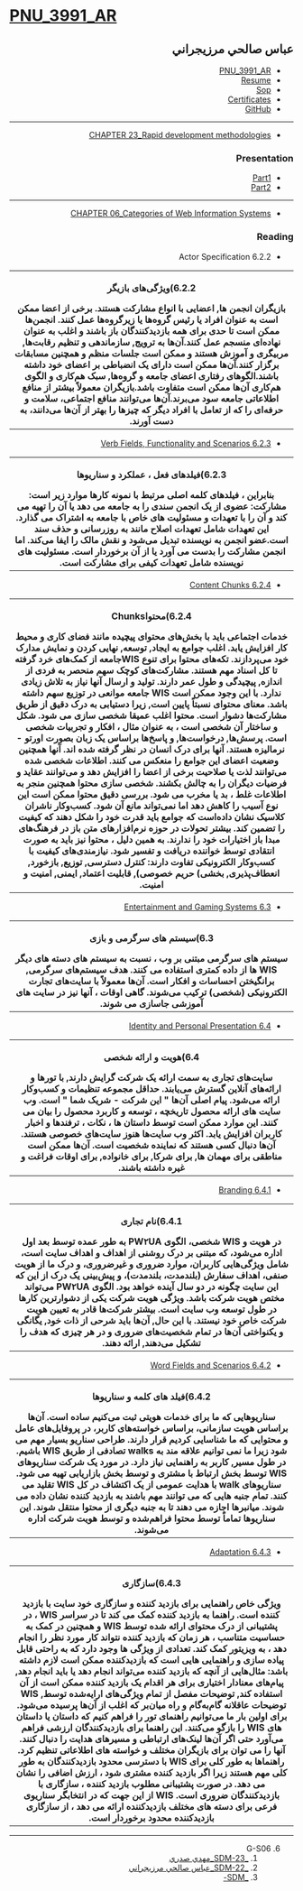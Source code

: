 # [PNU_3991_AR](https://github.com/salehiaccount/PNU_3991_AR)

<div dir="rtl">
    
## عباس صالحي مرزيجراني 
- [PNU_3991_AR](https://github.com/salehiaccount/PNU_3991_AR)
- [Resume](https://soheilemail.github.io/ )
- [Sop](https://salehiaccount.github.io/Sop/)
- [Certificates]()
- [GitHub](https://github.com/salehiaccount)
    
------------------
- [CHAPTER 23_Rapid development methodologies]() 

### Presentation

- [Part1](https://drive.google.com/file/d/1YfaXwDpi2YjGIAa9Dwh94vwmTxs6GEPJ/view?usp=sharing)
- [Part2](https://drive.google.com/file/d/1_0zfM-YvCedcWZ-fq9bMnGzOyDsA0dmn/view?usp=sharing)


----------------------------------------
- [CHAPTER 06_Categories of Web Information Systems](https://github.com/salehiaccount/PNU_3991_AR/tree/main/Software%20DevelopmentMethodologies/Reading)

### Reading

- 6.2.2 Actor Specification

<table style="width:100%">
  <tr>
  <th >
 <p>6.2.2)ویژگی‌های بازیگر</p>
    بازیگران انجمن ها, اعضایی با انواع مشارکت هستند. برخی از اعضا ممکن است به عنوان افراد یا رئیس گروه‌ها یا زیرگروه‌ها عمل کنند. انجمن‌ها ممکن است تا حدی برای همه بازدیدکنندگان باز باشند و اغلب به عنوان نهاده‌ای منسجم عمل کنند.آن‌ها به ترویج, سازماندهی و تنظیم رقابت‌ها, مربیگری و آموزش هستند و ممکن است جلسات منظم و همچنین مسابقات برگزار کنند.آن‌ها ممکن است دارای یک انضباطی بر اعضای خود داشته باشند.الگوهای رفتاری اعضای جامعه و گروه‌ها, سبک هم‌کاری و الگوی هم‌کاری آن‌ها ممکن است متفاوت باشد.بازیگران معمولاً بیشتر از منافع اطلاعاتی جامعه سود می‌برند.آن‌ها می‌توانند منافع اجتماعی، سلامت و حرفه‌ای را که از تعامل با افراد دیگر که چیزها را بهتر از آن‌ها می‌دانند، به دست آورند.
</th >
  </tr>
   </table>
   
- [6.2.3 Verb Fields, Functionality and Scenarios]()

<table style="width:100%">
  <tr>
  <th >
 <p>6.2.3)فیلدهای فعل ، عملکرد و سناریوها</p>
    بنابراین ، فیلدهای کلمه اصلی مرتبط با نمونه کارها موارد زیر است: مشارکت: عضوی از یک انجمن سندی را به جامعه می دهد یا آن را تهیه می کند و آن را با تعهدات و مسئولیت های خاص با جامعه به اشتراک می گذارد. این تعهدات شامل تعهدات اصلاح مانند به روزرسانی و حذف سند است.عضو انجمن به نویسنده تبدیل می‌شود و نقش مالک را ایفا می‌کند. اما انجمن مشارکت را بدست می آورد یا از آن برخوردار است. مسئولیت های نویسنده شامل تعهدات کیفی برای مشارکت است.
</th >
  </tr>
   </table>

- [6.2.4 Content Chunks]()

<table style="width:100%">
  <tr>
  <th >
 <p>6.2.4)محتواChunks</p>
      خدمات اجتماعی باید با بخش‌های محتوای پیچیده مانند فضای کاری و محیط کار افزایش یابد. اغلب جوامع به ایجاد, توسعه, نهایی کردن و نمایش مدارک خود می‌پردازند. تکه‌های محتوا برای تنوع WISجامعه از کمک‌های خرد گرفته تا کل اسناد مهم هستند. مشارکت‌های کوچک سهم منحصر به فردی از اندازه, پیچیدگی و طول عمر دارند. تولید و ارسال آنها نیاز به تلاش زیادی ندارد. با این وجود ممکن است WIS جامعه موانعی در توزیع سهم داشته باشد. معنای محتوای نسبتاً پایین است, زیرا دستیابی به درک دقیق از طریق مشارکت‌ها دشوار است. محتوا اغلب عمیقا شخصی سازی می شود. شکل و ساختار آن شخصی است ، به عنوان مثال ، افکار و تجربیات شخصی است. پرسش‌ها, درخواست‌ها, و پاسخ‌ها براساس یک زبان بصورت اورتو - نرمالیزه هستند. آنها برای درک انسان در نظر گرفته شده اند. آنها همچنین وضعیت اعضای این جوامع را منعکس می کنند. اطلاعات شخصی شده می‌توانند لذت یا صلاحیت برخی از اعضا را افزایش دهد و می‌توانند عقاید و فرضیات دیگران را به چالش بکشند. شخصی سازی محتوا همچنین منجر به اطلاعات غلط ، بد یا مخرب می شود. بررسی دقیق محتوا ممکن است این نوع آسیب را کاهش دهد اما نمی‌تواند مانع آن شود. کسب‌وکار ناشران کلاسیک نشان داده‌است که جوامع باید قدرت خود را شکل دهند که کیفیت را تضمین کند. بیشتر تحولات در حوزه نرم‌افزارهای متن باز در فرهنگ‌های مبدا باز اختیارات خود را ندارند. به همین دلیل ، محتوا نیز باید به صورت انتقادی توسط خواننده دریافت و تفسیر شود. نیازمندی‌های کیفیت با کسب‌وکار الکترونیکی تفاوت دارند: کنترل دسترسی, توزیع, بازخورد, انعطاف‌پذیری, بخشی) حریم خصوصی), قابلیت اعتماد, ایمنی, امنیت و امنیت.
</th >
  </tr>
   </table>

- [6.3 Entertainment and Gaming Systems]()

<table style="width:100%">
  <tr>
  <th >
 <p>6.3)سیستم های سرگرمی و بازی</p>
      سیستم های سرگرمی مبتنی بر وب ، نسبت به سیستم های دسته های دیگر WIS ها از داده کمتری استفاده می کنند. هدف سیستم‌های سرگرمی, برانگیختن احساسات و افکار است. آن‌ها معمولاً با سایت‌های تجارت الکترونیکی (شخصی) ترکیب می‌شوند. گاهی اوقات ، آنها نیز در سایت های آموزشی جاسازی می شوند.
</th >
  </tr>
   </table>

- [6.4 Identity and Personal Presentation]()

<table style="width:100%">
  <tr>
  <th >
 <p>6.4)هویت و ارائه شخصی</p>
      سایت‌های تجاری به سمت ارائه یک شرکت گرایش دارند, با تورها و ارائه‌های آنلاین گسترش می‌یابند. حداقل مجموعه تنظیمات و کسب‌وکار ارائه می‌شود. پیام اصلی آن‌ها " این شرکت - شریک شما " است. وب سایت های ارائه محصول تاریخچه ، توسعه و کاربرد محصول را بیان می کنند. این موارد ممکن است توسط داستان ها ، نکات ، ترفندها و اخبار کاربران افزایش یابد. اکثر وب سایت‌ها هنوز سایت‌های خصوصی هستند. آن‌ها دنبال کسی هستند که نماینده شخصیت است. آن‌ها ممکن است مناطقی برای مهمان ها, برای شرکا, برای خانواده, برای اوقات فراغت و غیره داشته باشند.
</th >
  </tr>
   </table>

- [6.4.1 Branding]()

<table style="width:100%">
  <tr>
  <th >
 <p>6.4.1)نام تجاری</p>
      در هویت و WIS شخصی، الگوی PW۲UA به طور عمده توسط بعد اول اداره می‌شود، که مبتنی بر درک روشنی از اهداف و اهداف سایت است، شامل ویژگی‌هایی کاربران، موارد ضروری و غیرضروری، و  درک ما از هویت صنفی، اهداف سفارش (بلندمدت، بلندمدت)، و پیش‌بینی یک درک از این که این سایت چگونه در دو سال آینده خواهد بود. الگوی PW۲UA می‌تواند مختص هویت شرکت باشد. ویژگی هویت شرکت یکی از دشوارترین کارها در طول توسعه وب سایت است. بیشتر شرکت‌ها قادر به تعیین هویت شرکت خاص خود نیستند. با این حال, آن‌ها باید شرحی از ذات خود, یگانگی و یکنواختی آن‌ها در تمام شخصیت‌های ضروری و در هر چیزی که هدف را تشکیل می‌دهند, ارائه دهند.
</th >
  </tr>
   </table>

- [6.4.2 Word Fields and Scenarios]()

<table style="width:100%">
  <tr>
  <th >
 <p>6.4.2)فیلد های کلمه و سناریوها </p>
      سناریوهایی که ما برای خدمات هویتی ثبت می‌کنیم ساده است. آن‌ها براساس هویت سازمانی، براساس خواسته‌های کاربر، در پروفایل‌های عامل و محتوایی که ما شناسایی کردیم قرار دارند. طراحی سناریو بسیار مهم می شود زیرا ما نمی توانیم علاقه مند به walks تصادفی از طریق WIS باشیم. در طول مسیر, کاربر به راهنمایی نیاز دارد. در مورد یک شرکت سناریوهای WIS توسط بخش ارتباط با مشتری و توسط بخش بازاریابی تهیه می شود. سناریوهای walk با هدایت عمومی از یک اکتشاف در کل WIS تقلید می کنند. تمام جنبه هایی که می توانند مهم باشند به بازدید کننده نشان داده می شوند. میانبرها اجازه می دهند تا به جنبه دیگری از محتوا منتقل شوند. این سناریوها تماماً توسط محتوا فراهم‌شده و توسط هویت شرکت اداره می‌شوند.
</th >
  </tr>
   </table>

- [6.4.3 Adaptation]()

<table style="width:100%">
  <tr>
  <th >
 <p>6.4.3)سازگاری</p>
      ویژگی خاص راهنمایی برای بازدید کننده و سازگاری خود سایت با بازدید کننده است. راهنما به بازدید کننده کمک می کند تا در سراسر WIS ، در پشتیبانی از درک محتوای ارائه شده توسط WIS و همچنین در کمک به حساسیت متناسب ، هر زمان که بازدید کننده نتواند کار مورد نظر را انجام دهد ، به ویزیتور کمک کند. تعدادی از ویژگی ها وجود دارد که به راحتی قابل پیاده سازی و راهنمایی هایی است که بازدیدکننده ممکن است لازم داشته باشد: مثال‌هایی از آنچه که بازدید کننده می‌تواند انجام دهد یا باید انجام دهد, پیام‌های معنادار اختیاری برای هر اقدام یک بازدید کننده ممکن است از آن استفاده کند, توضیحات مفصل از تمام ویژگی‌های ارایه‌شده توسط, WIS توضیحات عاقلانه گام‌به‌گام و راه میان‌بر که اغلب از آن‌ها پرسیده می‌شود. برای اولین بار ما می‌توانیم راهنمای تور را فراهم کنیم که داستان یا داستان های WIS را بازگو می‌کنند. این راهنما برای بازدیدکنندگان ارزشی فراهم می‌آورد حتی اگر آن‌ها لینک‌های ارتباطی و مسیرهای هدایت را دنبال کنند. آنها را می توان برای بازیگران مختلف و خواسته های اطلاعاتی تنظیم کرد. راهنماها به طور کلی برای WIS با دسترسی محدود بازدیدکنندگان به طور کلی مهم هستند زیرا اگر بازدید کننده مشتری شود ، ارزش اضافی را نشان می دهد. در صورت پشتیبانی مطلوب بازدید کننده ، سازگاری با بازدیدکنندگان ضروری است. WIS از این جهت که در انتخابگر سناریوی فرعی برای دسته های مختلف بازدیدکننده ارائه می دهد ، از سازگاری بازدیدکننده محدود برخوردار است.
</th >
  </tr>
   </table>

-------------------
6. G-S06
    1. [_SDM-23_مهدي صدري](https://github.com/AliRazavi-edu/PNU_3991/tree/master/_MSc/SoftwareDevelopmentMethodologies/1115282_01/23_%D9%85%D9%87%D8%AF%D9%8A%20%D8%B5%D8%AF%D8%B1%D9%8A)    
    1. [_SDM-22_عباس صالحي مرزيجراني](https://github.com/AliRazavi-edu/PNU_3991/tree/master/_MSc/SoftwareDevelopmentMethodologies/1115282_01/22_%D8%B9%D8%A8%D8%A7%D8%B3%20%D8%B5%D8%A7%D9%84%D8%AD%D9%8A%20%D9%85%D8%B1%D8%B2%D9%8A%D8%AC%D8%B1%D8%A7%D9%86%D9%8A)    
    1. [_SDM-]()
</div>
